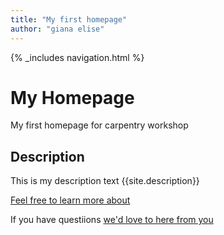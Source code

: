```yaml
---
title: "My first homepage" 
author: "giana elise" 
---
```


{% _includes navigation.html %}

# My  Homepage 
My first homepage for carpentry workshop 

## Description 
This is my description text 
{{site.description}}


[Feel free to learn more about](about.md) 

If you have questiions [we'd love to here from you](mailto:{{site.email}})
